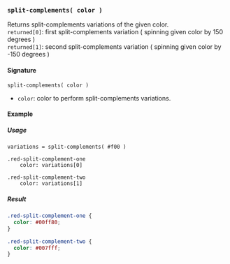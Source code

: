 ### `split-complements( color )`

Returns split-complements variations of the given color.  
`returned[0]`: first split-complements variation ( spinning given color by 150 degrees )  
`returned[1]`: second split-complements variation ( spinning given color by -150 degrees )

#### Signature

`split-complements( color )`

* `color`: color to perform split-complements variations.

#### Example

##### Usage

```stylus
variations = split-complements( #f00 )

.red-split-complement-one
    color: variations[0]

.red-split-complement-two
    color: variations[1]
```

##### Result

```css
.red-split-complement-one {
  color: #00ff80;
}

.red-split-complement-two {
  color: #007fff;
}
```
